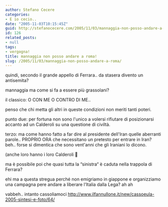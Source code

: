 ```yaml
---
author: Stefano Cecere
categories:
- E io cecio..
date: "2005-11-03T10:15:45Z"
guid: http://stefanocecere.com/2005/11/03/mannaggia-non-posso-andare-a-roma/
id: 126
related_posts:
- null
tags:
- vergogna!
title: mannaggia non posso andare a roma!
slug: /2005/11/03/mannaggia-non-posso-andare-a-roma/
---
```


<img src='/wp-content/lucamannaggia.jpg' alt='' align='left' />quindi, secondo il grande appello di Ferrara.. da stasera divento un antisemita?

mannaggia ma come si fa a essere pi&#xf9; grassolani?
  
il classico: O CON ME O CONTRO DI ME..

penso che chi metta gli altri in queste condizioni non meriti tanti poteri.

punto due: per fortuna non sono l'unico a volersi rifiutare di posizionarsi accanto ad un Calderoli su una questione di civilt&#xe0;.

terzo: ma come hanno fatto a far dire al presidente dell'Iran quelle aberranti parole.. PROPRIO ORA che necessitano un pretesto per entrare in Iran? beh.. forse si dimentica che sono vent'anni che gli Iraniani lo dicono.
  
(anche loro hanno i loro Calderoli 🙂

ma è possibile poi che quasi tutta la &#x201c;sinistra&#x201c; è caduta nella trappola di Ferrara?

ehi ma a questa stregua perch&#xe9; non emigriamo in giappone e organizziamo una campagna pere andare a liberare l'Italia dalla Lega? ah ah

vabbeh.. intanto cassoliamoci <http://www.ilfannullone.it/new/cassoeula-2005-sintesi-e-foto/64/>